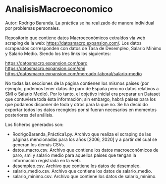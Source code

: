 # AnalisisMacroeconomico
Autor: Rodrigo Baranda. La práctica se ha realizado de manera individual por problemas personales.

Repositorio que contiene datos Macroeconómicos extraídos vía web scraping de la web: https://datosmacro.expansion.com/. Los datos scrapeados corresponden con datos de Tasa de Desempleo, Salario Mínimo y Salario Medio. Siendo los tres links los siguientes:

https://datosmacro.expansion.com/paro
https://datosmacro.expansion.com/smi
https://datosmacro.expansion.com/mercado-laboral/salario-medio

No todas las secciones de la página contienen los mismos países (por ejemplo, podemos tener datos de paro de España pero no datos relativos a SMI o Salario Medio). Por lo tanto, el objetivo inicial era preparar un Dataset que contuviera toda ésta información; sin embargo, habrá países para los que podamos disponer de toda y otros para la que no. Se ha decidido exportar todos los datos recogidos por si fueran necesarios en momentos posteriores del análisis.

Los ficheros generados son:

- RodrigoBaranda_Práctica1.py. Archivo que realiza el scraping de las páginas mencionadas para los años [2006, 2020] y a partir del cual se generan los demás CSVs.
- datos_macro.csv. Archivo que contiene los datos macroeconómicos de paro, smi y salario medio para aquellos países que tengan la información registrada en la web.
- desempleo.csv. Archivo que contiene los datos de desempleo.
- salario_medio.csv. Archivo que contiene los datos de salario_medio.
- salario_minimo.csv. Archivo que contiene los datos de salario_mínimo.
